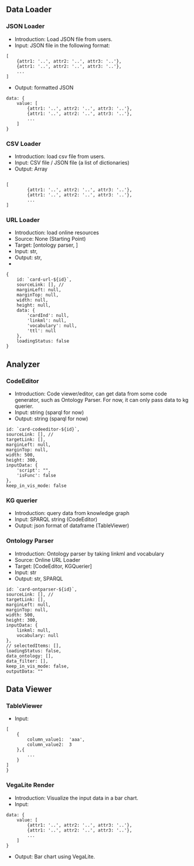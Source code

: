 ## Data Loader
### JSON Loader 
* Introduction: Load JSON file from users. 
* Input: JSON file in the following format:
```
[
    {attr1: '..', attr2: '..', attr3: '..'},
    {attr1: '..', attr2: '..', attr3: '..'},
    ...
]
```
* Output: formatted JSON
```
data: {
    value: [
        {attr1: '..', attr2: '..', attr3: '..'},
        {attr1: '..', attr2: '..', attr3: '..'},
        ...
    ]
}
```
### CSV Loader
* Introduction: load csv file from users.
* Input: CSV file / JSON file (a list of dictionaries)
* Output: Array
```

[
        {attr1: '..', attr2: '..', attr3: '..'},
        {attr1: '..', attr2: '..', attr3: '..'},
        ...
]

```
### URL Loader
* Introduction: load online resources 
* Source: None (Starting Point)
* Target: [ontology parser, ]
* Input: str,
* Output: str, 
* 
```
{
    id: `card-url-${id}`,
    sourceLink: [], //
    marginLeft: null, 
    marginTop: null, 
    width: null, 
    height: null,
    data: {
        'cardInd': null,
        'linkml': null,
        'vocabulary': null,
        'ttl': null
    },
    loadingStatus: false
}
```
## Analyzer 
### CodeEditor
* Introduction: Code viewer/editor, can get data from some code generator, such as Ontology Parser. For now, it can only pass data to kg querier. 
* Input: string (sparql for now) 
* Output: string (sparql for now)
```
id: `card-codeeditor-${id}`,
sourceLink: [], //
targetLink: [], 
marginLeft: null, 
marginTop: null, 
width: 500, 
height: 300,
inputData: {
    'script': "",
    'isFunc': false
},
keep_in_vis_mode: false 
```

### KG querier 
* Introduction: query data from knowledge graph 
* Input: SPARQL string  (CodeEditor)
* Output: json format of dataframe (TableViewer)

### Ontology Parser 
* Introduction: Ontology parser by taking linkml and vocabulary
* Source: Online URL Loader
* Target: [CodeEditor, KGQuerier]
* Input: str
* Output: str, SPARQL 
```
id: `card-ontparser-${id}`,
sourceLink: [], //
targetLink: [], 
marginLeft: null, 
marginTop: null, 
width: 500, 
height: 300,
inputData: {
    linkml: null,
    vocabulary: null
},
// selectedItems: [],
loadingStatus: false,
data_ontology: [],
data_filter: [],
keep_in_vis_mode: false,
outputData: ""
```


## Data Viewer
### TableViewer 
* Input: 
```
[
    {
        column_value1:  'aaa',
        column_value2:  3
    },{
        ...
    }
]
}
```
### VegaLite Render
* Introduction: Visualize the input data in a bar chart.
* Input: 
```
data: {
    value: [
        {attr1: '..', attr2: '..', attr3: '..'},
        {attr1: '..', attr2: '..', attr3: '..'},
        ...
    ]
}
```
* Output: Bar chart using VegaLite. 
```

```